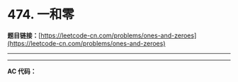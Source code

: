 # 474. 一和零

**题目链接：**[https://leetcode-cn.com/problems/ones-and-zeroes](https://leetcode-cn.com/problems/ones-and-zeroes)

---

<Cards card="leetcode_474_ones-and-zeroes"></Cards>

---

**AC 代码：**

```java

```